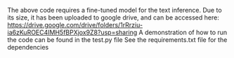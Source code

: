 The above code requires a fine-tuned model for the text inference. Due to its size, it has been uploaded to google drive, and can be accessed here: 
https://drive.google.com/drive/folders/1rRrziu-ia6zKuROEC4IMH5fBPXjox9Z8?usp=sharing
A demonstration of how to run the code can be  found in the test.py file
See the requirements.txt file for the dependencies
